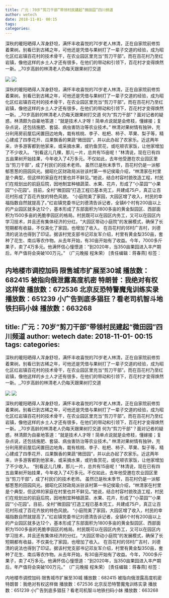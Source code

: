 ```yaml
---
title: 广元：70岁“剪刀干部”带领村民建起“微田园”四川频道
author: wetech
date: 2018-11-01- 00:15
tags: 
categories: 
---
```

深秋的暖阳晒得人浑身舒坦，满怀丰收喜悦的70岁老人林清，正在自家院前修剪着果树。别看已到古稀之年，可他还是凭借与果树打了一辈子交道的经验，成为昭化区红岩镇百花村的技术骨干，在农业园区里充当“剪刀干部”。而在百花村乃至红岩镇，像他这样的乡土人才还有很多，在他们的带动和引领下，百花村才变得焕然一新。,,70岁高龄的林清老人仍每天跟果树打交道
<!-- more -->
                
<img align="center" border="0" src="http://p0.ifengimg.com/a/2018_44/21816c508fb3c8d_size99_w400_h274.jpg" />
                
<img align="center" border="0" src="http://p2.ifengimg.com/a/2016/0810/204c433878d5cf9size1_w16_h16.png" />
                
            
深秋的暖阳晒得人浑身舒坦，满怀丰收喜悦的70岁老人林清，正在自家院前修剪着果树。别看已到古稀之年，可他还是凭借与果树打了一辈子交道的经验，成为昭化区红岩镇百花村的技术骨干，在农业园区里充当“剪刀干部”。而在百花村乃至红岩镇，像他这样的乡土人才还有很多，在他们的带动和引领下，百花村才变得焕然一新。,,70岁高龄的林清老人仍每天跟果树打交道
何为“剪刀干部”？面对记者的疑惑，林清颇为自豪地答道：“就是技术人才呀！简单点说就是会修枝，懂嫁接；复杂点说，还包括施肥、套袋、病虫害防治等农业技术。”
林清对果树情有独钟，充分利用房前屋后闲置田边地角，栽有核桃、李子、枇杷、柿子、苹果、梨子等，精心建成了四季花开、瓜果飘香的果蔬“微田园”，并以此办起了农家乐。近这两年来，许多游客都到他家来，或采摘水果，或钓鱼赏花，或吃顿农家饭，让他家增加了不少收入。
“别看这儿几棵，那儿一片，总共有15亩呢！”林清说，现在已有四五亩果树开始挂果，今年收入了4万多元。不仅如此，去年他受邀在农业园区里当“剪刀干部”，成了村民们的技术老师。
虽然已是秋末季节，百花村仍是一派郁郁葱葱的田园风光。据昭化区财政局派驻该村第一书记侯瑜介绍，“林清家在村里是个典型，但这样的家庭在村里也并不鲜见。”她说，结合村容村貌改造工程，村民们在规划出的前庭后院，因地制宜种植蔬菜、水果、花卉，形成了“小菜园”“小果园”“小花园”。目前，全村“微田园”打造工程已基本完工，共建成75户，真正让百花村形成了百花齐放的特色风貌。
“小庭院美了家园，大园区增了收入，村民的幸福指数自然就提高了。”红岩镇党委书记刘德清告诉记者，全镇6个村有200亩以上的产业园区就多达12个，基本形成了东部面积为1800多亩的黄金梨园区、西部面积为1500多亩的羌脆李园区的格局。村民既可以在园区内务工，又可以在园区内学习技术，并且还有集体经济的分红。“大园区带动小庭院”的发展模式，确保了长短期都有收益，不仅美化了家园，也增加了收入。
在百花村的邻村广吉村，刘德清的说法也得到了印证。据该村党支部书记邓友军介绍，村里有黄金梨350亩，套种了花生、南瓜等农作物。从去年开始，有30亩开始有了收益。今年，7000多斤果子，卖了4万多元。他满怀信心憧憬道：“到2020年，当350亩果园进入丰产期后，年产值将会突破100万元。”
（广元晚报 程朱荣）
[责任编辑：蒋春燕]
标签：
 
 
 
 
 
 
 
 
             
内地楼市调控加码 限售城市扩展至30城
播放数：682415
被指向俄泄露高度机密 特朗普：我绝对有权这样做
播放数：672536
北京反恐特警魔鬼训练实录
播放数：651239
小广告到底多猖狂？看老司机智斗地铁扫码小妹
播放数：663268
---
title: 广元：70岁“剪刀干部”带领村民建起“微田园”四川频道
author: wetech
date: 2018-11-01- 00:15
tags: 
categories: 
---
深秋的暖阳晒得人浑身舒坦，满怀丰收喜悦的70岁老人林清，正在自家院前修剪着果树。别看已到古稀之年，可他还是凭借与果树打了一辈子交道的经验，成为昭化区红岩镇百花村的技术骨干，在农业园区里充当“剪刀干部”。而在百花村乃至红岩镇，像他这样的乡土人才还有很多，在他们的带动和引领下，百花村才变得焕然一新。,,70岁高龄的林清老人仍每天跟果树打交道
<!-- more -->
                
<img align="center" border="0" src="http://p0.ifengimg.com/a/2018_44/21816c508fb3c8d_size99_w400_h274.jpg" />
                
<img align="center" border="0" src="http://p2.ifengimg.com/a/2016/0810/204c433878d5cf9size1_w16_h16.png" />
                
            
深秋的暖阳晒得人浑身舒坦，满怀丰收喜悦的70岁老人林清，正在自家院前修剪着果树。别看已到古稀之年，可他还是凭借与果树打了一辈子交道的经验，成为昭化区红岩镇百花村的技术骨干，在农业园区里充当“剪刀干部”。而在百花村乃至红岩镇，像他这样的乡土人才还有很多，在他们的带动和引领下，百花村才变得焕然一新。,,70岁高龄的林清老人仍每天跟果树打交道
何为“剪刀干部”？面对记者的疑惑，林清颇为自豪地答道：“就是技术人才呀！简单点说就是会修枝，懂嫁接；复杂点说，还包括施肥、套袋、病虫害防治等农业技术。”
林清对果树情有独钟，充分利用房前屋后闲置田边地角，栽有核桃、李子、枇杷、柿子、苹果、梨子等，精心建成了四季花开、瓜果飘香的果蔬“微田园”，并以此办起了农家乐。近这两年来，许多游客都到他家来，或采摘水果，或钓鱼赏花，或吃顿农家饭，让他家增加了不少收入。
“别看这儿几棵，那儿一片，总共有15亩呢！”林清说，现在已有四五亩果树开始挂果，今年收入了4万多元。不仅如此，去年他受邀在农业园区里当“剪刀干部”，成了村民们的技术老师。
虽然已是秋末季节，百花村仍是一派郁郁葱葱的田园风光。据昭化区财政局派驻该村第一书记侯瑜介绍，“林清家在村里是个典型，但这样的家庭在村里也并不鲜见。”她说，结合村容村貌改造工程，村民们在规划出的前庭后院，因地制宜种植蔬菜、水果、花卉，形成了“小菜园”“小果园”“小花园”。目前，全村“微田园”打造工程已基本完工，共建成75户，真正让百花村形成了百花齐放的特色风貌。
“小庭院美了家园，大园区增了收入，村民的幸福指数自然就提高了。”红岩镇党委书记刘德清告诉记者，全镇6个村有200亩以上的产业园区就多达12个，基本形成了东部面积为1800多亩的黄金梨园区、西部面积为1500多亩的羌脆李园区的格局。村民既可以在园区内务工，又可以在园区内学习技术，并且还有集体经济的分红。“大园区带动小庭院”的发展模式，确保了长短期都有收益，不仅美化了家园，也增加了收入。
在百花村的邻村广吉村，刘德清的说法也得到了印证。据该村党支部书记邓友军介绍，村里有黄金梨350亩，套种了花生、南瓜等农作物。从去年开始，有30亩开始有了收益。今年，7000多斤果子，卖了4万多元。他满怀信心憧憬道：“到2020年，当350亩果园进入丰产期后，年产值将会突破100万元。”
（广元晚报 程朱荣）
[责任编辑：蒋春燕]
标签：
 
 
 
 
 
 
 
 
             
内地楼市调控加码 限售城市扩展至30城
播放数：682415
被指向俄泄露高度机密 特朗普：我绝对有权这样做
播放数：672536
北京反恐特警魔鬼训练实录
播放数：651239
小广告到底多猖狂？看老司机智斗地铁扫码小妹
播放数：663268
